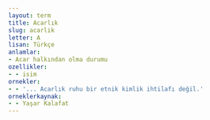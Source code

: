 ```yaml
---
layout: term
title: Acarlık
slug: acarlik
letter: A
lisan: Türkçe
anlamlar:
- Acar halkından olma durumu
ozellikler:
- - isim
ornekler:
- - '... Acarlık ruhu bir etnik kimlik ihtilafı değil.'
orneklerkaynak:
- - Yaşar Kalafat
---
```


